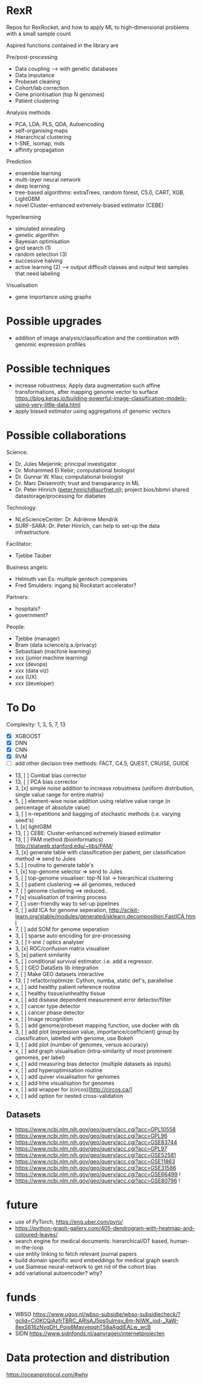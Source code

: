 # RexR
Repos for RexRocket, and how to apply ML to high-dimensional problems with a small sample count

Aspired functions contained in the library are

Pre/post-processing
*	Data coupling --> with genetic databases
*	Data imputance
*	Probeset cleaning
*	Cohort/lab correction
*	Gene prioritisation (top N genomes)
*	Patient clustering


Analysis methods
* PCA, LDA, PLS, QDA, Autoencoding
* self-organising maps
* Hierarchical clustering
* t-SNE, isomap, mds
* affinity propagation

Prediction
* ensemble learning
* multi-layer neural network
* deep learning
* tree-based algorithms: extraTrees, random forest, C5.0, CART, XGB, LightGBM
* novel Cluster-enhanced extremely-biased estimator (CEBE)

hyperlearning
* simulated annealing
* genetic algorithm
* Bayesian optimisation
* grid search (1)
* random selection (3)
* successive halving
* active learning (2) --> output difficult classes and output test samples that
                          need labeling

Visualisation
* 	gene importance using graphs


# Possible upgrades

* addition of image analysis/classification and the combination with genomic expression profiles

# Possible techniques
* increase robustness: Apply data augmentation such affine transformations, after mapping genome vector to surface
https://blog.keras.io/building-powerful-image-classification-models-using-very-little-data.html
* apply biased estimator using aggregations of genomic vectors

# Possible collaborations

Science:
*	Dr. Jules Meijerink; principal investigator
*	Dr. Mohammed El Kebir; computational biologist 
*	Dr. Gunnar W. Klau; computational biologist
*	Dr. Marc Deisenroth; trust and transparancy in ML
* Dr. Peter Hinrich (peter.hinrich@surfnet.nl); project bios/bbmri shared datastorage/processing for diabetes

Technology:
*	NLeScienceCenter: Dr. Adriënne Mendrik
*	SURF-SARA: Dr. Peter Hinrich, can help to set-up the data infrastructure.

Facilitator:
*	Tjebbe Tauber

Business angels:
*	Helmuth van Es: multiple gentech companies
*	Fred Smulders: ingang bij Rockstart accelerator?

Partners:
*	hospitals? 
*	government?


People:
*	Tjebbe (manager)
* 	Bram (data science/q.a./privacy)
*	Sebastiaan (machine learning)
*	xxx (junior machine learning)
*	xxx (devops)
*	xxx (data viz)
*	xxx (UX)
*	xxx (developer)


# To Do
Complexity: 1, 3, 5, 7, 13
- [x] XGBOOST
- [x] DNN
- [x] CNN 
- [x] RVM
- [ ] add other decision tree methods: FACT, C4.5, QUEST, CRUISE, GUIDE
- 13, 	[ ] Combat bias corrector
- 13, 	[ ] PCA bias corrector
- 3, 	[x] simple noise addition to increase robustness (uniform distribution, single value range for entire matrix)
- 5, 	[ ] element-wise noise addition using relative value range (n percentage of absolute value)
- 3, 	[ ] n-repetitions and bagging of stochastic methods (i.e.  varying seed's)
- 1, 	[x] lightGBM
- 13, 	[ ] CEBE: Cluster-enhanced extremely biased estimator
- 13, 	[ ] PAM method (bioinformatics) http://statweb.stanford.edu/~tibs/PAM/
- 3,  	[x] generate table with classification per patient, per classification method => send to Jules
- 5, 	[ ] routine to generate table's
- 1, 	[x] top-genome selector => send to Jules
- 5, 	[ ] top-genome visualiser: top-N list -> hierarchical clustering
- 3,	[ ] patient clustering ==> all genomes, reduced
- 7,	[ ] genome clustering ==> reduced..
- ? 	[x] visualisation of training process
- 7,	[ ] user-friendly way to set-up pipelines
- 5,	[ ] add ICA for genome seperation, http://scikit-learn.org/stable/modules/generated/sklearn.decomposition.FastICA.html
- 7, 	[ ] add SOM for genome seperation
- 3,	[ ] sparse auto encoding for pre-processing
- 3,	[ ] t-sne / optics analyser
- 3,	[x] ROC/confusion matrix visualiser
- 5,	[x] patient similarity
- 5,	[ ] conditional survival estimator. i.e. add a regressor.
- 5,	[ ] GEO DataSets lib integration
- 7,	[ ] Make GEO datasets interactive
- 13,	[ ] refactor/optimize: Cython, numba, static def's, parallelise
- x, 	[ ] add healthy patient reference routine
- x,	[ ] healthy tissue/unhealthy tissue
- x,	[ ] add disease dependent measurement error detector/filter
- x,	[ ] cancer type detector
- x,	[ ] cancer phase detector
- x,	[ ] Image recognition 
- 5,	[ ] add genome/probeset mapping function, use docker with db
- 3, 	[ ] add plot (expression value, importance/coefficient) group by classification, labelled with genome, use Bokeh
- 3,  	[ ] add plot (number of genomes, versus accuracy)
- x,  	[ ] add graph visualisation (intra-similarity of most prominent genomes, per label)
- x,  	[ ] add measuring bias detector (multiple datasets as inputs)
- x,	[ ] add hyperoptimisation routine
- x,	[ ] add quiver visualisation for genomes
- x,	[ ] add lime visualisation for genomes
- x, 	[ ] add wrapper for (circos)[http://circos.ca/]
- x,  [ ] add option for nested cross-validation

## Datasets

* https://www.ncbi.nlm.nih.gov/geo/query/acc.cgi?acc=GPL10558
* https://www.ncbi.nlm.nih.gov/geo/query/acc.cgi?acc=GPL96
* https://www.ncbi.nlm.nih.gov/geo/query/acc.cgi?acc=GSE83744
* https://www.ncbi.nlm.nih.gov/geo/query/acc.cgi?acc=GPL97
* https://www.ncbi.nlm.nih.gov/geo/query/acc.cgi?acc=GSE52581
* https://www.ncbi.nlm.nih.gov/geo/query/acc.cgi?acc=GSE11863
* https://www.ncbi.nlm.nih.gov/geo/query/acc.cgi?acc=GSE31586
* https://www.ncbi.nlm.nih.gov/geo/query/acc.cgi?acc=GSE66499 !
* https://www.ncbi.nlm.nih.gov/geo/query/acc.cgi?acc=GSE80796 !

# future

* use of PyTorch, https://eng.uber.com/pyro/
* https://python-graph-gallery.com/405-dendrogram-with-heatmap-and-coloured-leaves/
* search engine for medical documents: hierarchical/DT based, human-in-the-loop
* use entity linking to fetch relevant journal papers
* build domain specific word embeddings for medical graph search
* use Siamese neural-network to get rid of the cohort bias
* add variational autoencoder? why?


# funds
* WBSO https://www.ugoo.nl/wbso-subsidie/wbso-subsidiecheck/?gclid=Cj0KCQiAzfrTBRC_ARIsAJ5ps0uImsv_6m-NiWK_jod-_XaW-8exS616zNvqDH_Pojs6MayyepqhT58aAgdiEALw_wcB
* SIDN https://www.sidnfonds.nl/aanvragen/internetprojecten

# Data protection and distribution

https://oceanprotocol.com/#why
